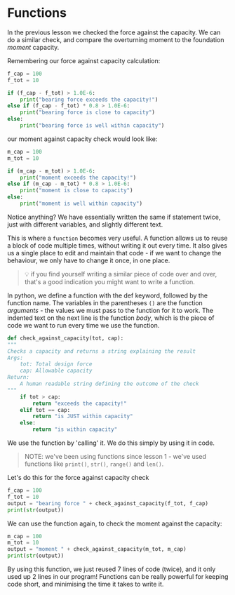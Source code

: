 # Functions

 In the previous lesson we checked the force against the capacity. We can do a similar check, and compare the overturning moment to the foundation _moment_ capacity.

Remembering our force against capacity calculation:

```python
f_cap = 100
f_tot = 10

if (f_cap - f_tot) > 1.0E-6:
	print("bearing force exceeds the capacity!")
else if (f_cap - f_tot) * 0.8 > 1.0E-6:
	print("bearing force is close to capacity")
else:
	print("bearing force is well within capacity")
```

our moment against capacity check would look like:

```python
m_cap = 100
m_tot = 10

if (m_cap - m_tot) > 1.0E-6:
	print("moment exceeds the capacity!")
else if (m_cap - m_tot) * 0.8 > 1.0E-6:
	print("moment is close to capacity")
else:
	print("moment is well within capacity")
```

Notice anything? We have essentially written the same if statement twice, just with different variables, and slightly different text.

This is where a `function` becomes very useful.
A function allows us to reuse a block of code multiple times, without writing it out every time.
It also gives us a single place to edit and maintain that code -
if we want to change the behaviour, we only have to change it once, in one place.

> 💡 if you find yourself writing a similar piece of code over and over, that's a good indication you might want to write a function.

In python, we define a function with the def keyword, followed by the function name.
The variables in the parentheses `()` are the function *arguments* - the values we must pass to the function for it to work.
The indented text on the next line is the function *body*, which is the piece of code we want to run every time we use the function.

```python
def check_against_capacity(tot, cap):
"""
Checks a capacity and returns a string explaining the result
Args:
	tot: Total design force
	cap: Allowable capacity
Return:
	A human readable string defining the outcome of the check
"""
	if tot > cap:
		return "exceeds the capacity!"
	elif tot == cap:
		return "is JUST within capacity"
	else:
		return "is within capacity"
```

We use the function by 'calling' it. We do this simply by using it in code.

> NOTE: we've been using functions since lesson 1 - we've used functions like `print()`, `str()`, `range()` and `len()`.

Let's do this for the force against capacity check
```python
f_cap = 100
f_tot = 10
output = "bearing force " + check_against_capacity(f_tot, f_cap)
print(str(output))
```

We can use the function again, to check the moment against the capacity:

```python
m_cap = 100
m_tot = 10
output = "moment " + check_against_capacity(m_tot, m_cap)
print(str(output))
```

By using this function, we just reused 7 lines of code (twice), and it only used up 2 lines in our program! Functions can be really powerful for keeping code short, and minimising the time it takes to write it.